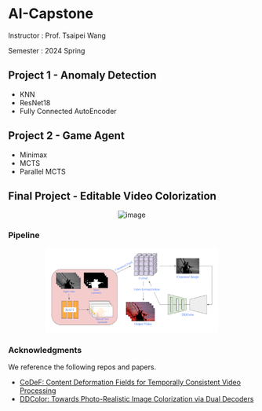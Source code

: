 # AI-Capstone

Instructor : Prof. Tsaipei Wang

Semester : 2024 Spring

## Project 1 - Anomaly Detection
- KNN
- ResNet18
- Fully Connected AutoEncoder

## Project 2 - Game Agent
- Minimax
- MCTS
- Parallel MCTS

## Final Project - Editable Video Colorization
<p align="center">
  <img src="https://github.com/Ray-1026/AI-Capstone/blob/main/Final%20Project/assets/res.gif" alt="image">
</p>

### Pipeline
<p align="center">
  <img src="https://github.com/Ray-1026/AI-Capstone/blob/main/Final%20Project/assets/pipeline.png" alt="image" width=70% height=70%>
</p>

### Acknowledgments
We reference the following repos and papers.
- [CoDeF: Content Deformation Fields for Temporally Consistent Video Processing](https://github.com/qiuyu96/CoDeF)
- [DDColor: Towards Photo-Realistic Image Colorization via Dual Decoders](https://github.com/piddnad/DDColor)
